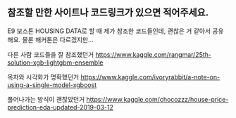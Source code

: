 ## 참조할 만한 사이트나 코드링크가 있으면 적어주세요.

E9 보스톤 HOUSING DATA로 할 때 제가 참조한 코드들인데, 괜찮은 거 같아서 공유해요. 물론 해커톤은 다르겠지만...

다른 사람 코드들을 잘 참조했던거
https://www.kaggle.com/rangmar/25th-solution-xgb-lightgbm-ensemble

목차와 시각화가 명확했던거
https://www.kaggle.com/ivoryrabbit/a-note-on-using-a-single-model-xgboost

풀어나가는 방식이 괜찮았던거
https://www.kaggle.com/chocozzz/house-price-prediction-eda-updated-2019-03-12
